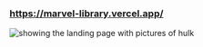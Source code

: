 ### https://marvel-library.vercel.app/

![showing the landing page with pictures of hulk](https://i.imgur.com/qgJ5xHM.png)
